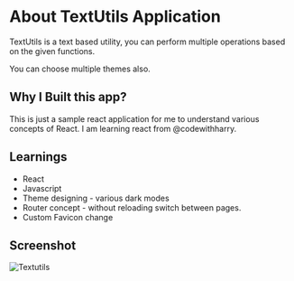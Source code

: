 # About TextUtils Application

TextUtils is a text based utility, you can perform multiple operations based on the given functions.

You can choose multiple themes also.

## Why I Built this app?

This is just a sample react application for me to understand  various concepts of React. I am learning react from @codewithharry.

## Learnings
- React
- Javascript
- Theme designing - various dark modes
- Router concept - without reloading switch between pages.
- Custom Favicon change

## Screenshot
![Textutils](https://user-images.githubusercontent.com/47951316/232627164-48a05f0b-e45e-43fe-a9d9-c17166e447e9.png)
